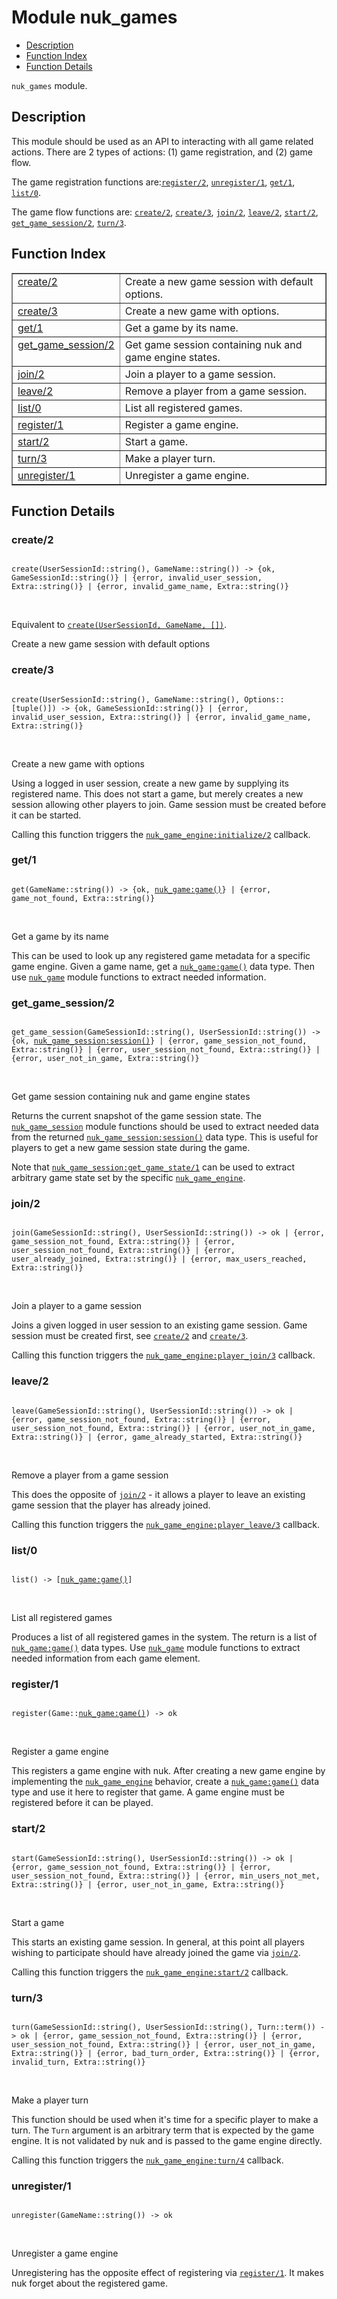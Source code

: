

# Module nuk_games #
* [Description](#description)
* [Function Index](#index)
* [Function Details](#functions)

`nuk_games` module.

<a name="description"></a>

## Description ##

This module should be used as an API to interacting with all game related
actions. There are 2 types of actions: (1) game registration, and (2) game
flow.

The game registration functions are:[`register/2`](#register-2),
[`unregister/1`](#unregister-1), [`get/1`](#get-1), [`list/0`](#list-0).

The game flow functions are: [`create/2`](#create-2), [`create/3`](#create-3),
[`join/2`](#join-2), [`leave/2`](#leave-2), [`start/2`](#start-2),
[`get_game_session/2`](#get_game_session-2), [`turn/3`](#turn-3).<a name="index"></a>

## Function Index ##


<table width="100%" border="1" cellspacing="0" cellpadding="2" summary="function index"><tr><td valign="top"><a href="#create-2">create/2</a></td><td>Create a new game session with default options.</td></tr><tr><td valign="top"><a href="#create-3">create/3</a></td><td>Create a new game with options.</td></tr><tr><td valign="top"><a href="#get-1">get/1</a></td><td>Get a game by its name.</td></tr><tr><td valign="top"><a href="#get_game_session-2">get_game_session/2</a></td><td>Get game session containing nuk and game engine states.</td></tr><tr><td valign="top"><a href="#join-2">join/2</a></td><td>Join a player to a game session.</td></tr><tr><td valign="top"><a href="#leave-2">leave/2</a></td><td>Remove a player from a game session.</td></tr><tr><td valign="top"><a href="#list-0">list/0</a></td><td>List all registered games.</td></tr><tr><td valign="top"><a href="#register-1">register/1</a></td><td>Register a game engine.</td></tr><tr><td valign="top"><a href="#start-2">start/2</a></td><td>Start a game.</td></tr><tr><td valign="top"><a href="#turn-3">turn/3</a></td><td>Make a player turn.</td></tr><tr><td valign="top"><a href="#unregister-1">unregister/1</a></td><td>Unregister a game engine.</td></tr></table>


<a name="functions"></a>

## Function Details ##

<a name="create-2"></a>

### create/2 ###

<pre><code>
create(UserSessionId::string(), GameName::string()) -&gt; {ok, GameSessionId::string()} | {error, invalid_user_session, Extra::string()} | {error, invalid_game_name, Extra::string()}
</code></pre>
<br />

Equivalent to [`create(UserSessionId, GameName, [])`](#create-3).

Create a new game session with default options

<a name="create-3"></a>

### create/3 ###

<pre><code>
create(UserSessionId::string(), GameName::string(), Options::[tuple()]) -&gt; {ok, GameSessionId::string()} | {error, invalid_user_session, Extra::string()} | {error, invalid_game_name, Extra::string()}
</code></pre>
<br />

Create a new game with options

Using a logged in user session, create a new game by supplying its
registered name. This does not start a game, but merely creates a new
session allowing other players to join. Game session must be created before
it can be started.

Calling this function triggers the [`nuk_game_engine:initialize/2`](nuk_game_engine.md#initialize-2)
callback.

<a name="get-1"></a>

### get/1 ###

<pre><code>
get(GameName::string()) -&gt; {ok, <a href="nuk_game.md#type-game">nuk_game:game()</a>} | {error, game_not_found, Extra::string()}
</code></pre>
<br />

Get a game by its name

This can be used to look up any registered game metadata for a specific game
engine. Given a game name, get a [`nuk_game:game()`](nuk_game.md#type-game) data type. Then use
[`nuk_game`](nuk_game.md) module functions to extract needed information.

<a name="get_game_session-2"></a>

### get_game_session/2 ###

<pre><code>
get_game_session(GameSessionId::string(), UserSessionId::string()) -&gt; {ok, <a href="nuk_game_session.md#type-session">nuk_game_session:session()</a>} | {error, game_session_not_found, Extra::string()} | {error, user_session_not_found, Extra::string()} | {error, user_not_in_game, Extra::string()}
</code></pre>
<br />

Get game session containing nuk and game engine states

Returns the current snapshot of the game session state. The
[`nuk_game_session`](nuk_game_session.md) module functions should be used to extract needed
data from the returned [`nuk_game_session:session()`](nuk_game_session.md#type-session) data type. This is
useful for players to get a new game session state during the game.

Note that [`nuk_game_session:get_game_state/1`](nuk_game_session.md#get_game_state-1) can be used to extract
arbitrary game state set by the specific [`nuk_game_engine`](nuk_game_engine.md).

<a name="join-2"></a>

### join/2 ###

<pre><code>
join(GameSessionId::string(), UserSessionId::string()) -&gt; ok | {error, game_session_not_found, Extra::string()} | {error, user_session_not_found, Extra::string()} | {error, user_already_joined, Extra::string()} | {error, max_users_reached, Extra::string()}
</code></pre>
<br />

Join a player to a game session

Joins a given logged in user session to an existing game session. Game
session must be created first, see [`create/2`](#create-2) and [`create/3`](#create-3).

Calling this function triggers the [`nuk_game_engine:player_join/3`](nuk_game_engine.md#player_join-3)
callback.

<a name="leave-2"></a>

### leave/2 ###

<pre><code>
leave(GameSessionId::string(), UserSessionId::string()) -&gt; ok | {error, game_session_not_found, Extra::string()} | {error, user_session_not_found, Extra::string()} | {error, user_not_in_game, Extra::string()} | {error, game_already_started, Extra::string()}
</code></pre>
<br />

Remove a player from a game session

This does the opposite of [`join/2`](#join-2) - it allows a player to leave an
existing game session that the player has already joined.

Calling this function triggers the [`nuk_game_engine:player_leave/3`](nuk_game_engine.md#player_leave-3)
callback.

<a name="list-0"></a>

### list/0 ###

<pre><code>
list() -&gt; [<a href="nuk_game.md#type-game">nuk_game:game()</a>]
</code></pre>
<br />

List all registered games

Produces a list of all registered games in the system. The return is a list
of [`nuk_game:game()`](nuk_game.md#type-game) data types. Use [`nuk_game`](nuk_game.md) module
functions to extract needed information from each game element.

<a name="register-1"></a>

### register/1 ###

<pre><code>
register(Game::<a href="nuk_game.md#type-game">nuk_game:game()</a>) -&gt; ok
</code></pre>
<br />

Register a game engine

This registers a game engine with nuk. After creating a new game engine
by implementing the [`nuk_game_engine`](nuk_game_engine.md) behavior, create a
[`nuk_game:game()`](nuk_game.md#type-game) data type and use it here to register that game.
A game engine must be registered before it can be played.

<a name="start-2"></a>

### start/2 ###

<pre><code>
start(GameSessionId::string(), UserSessionId::string()) -&gt; ok | {error, game_session_not_found, Extra::string()} | {error, user_session_not_found, Extra::string()} | {error, min_users_not_met, Extra::string()} | {error, user_not_in_game, Extra::string()}
</code></pre>
<br />

Start a game

This starts an existing game session. In general, at this point all players
wishing to participate should have already joined the game via
[`join/2`](#join-2).

Calling this function triggers the [`nuk_game_engine:start/2`](nuk_game_engine.md#start-2) callback.

<a name="turn-3"></a>

### turn/3 ###

<pre><code>
turn(GameSessionId::string(), UserSessionId::string(), Turn::term()) -&gt; ok | {error, game_session_not_found, Extra::string()} | {error, user_session_not_found, Extra::string()} | {error, user_not_in_game, Extra::string()} | {error, bad_turn_order, Extra::string()} | {error, invalid_turn, Extra::string()}
</code></pre>
<br />

Make a player turn

This function should be used when it's time for a specific player to make a
turn. The `Turn` argument is an arbitrary term that is expected by the game
engine. It is not validated by nuk and is passed to the game engine
directly.

Calling this function triggers the [`nuk_game_engine:turn/4`](nuk_game_engine.md#turn-4) callback.

<a name="unregister-1"></a>

### unregister/1 ###

<pre><code>
unregister(GameName::string()) -&gt; ok
</code></pre>
<br />

Unregister a game engine

Unregistering has the opposite effect of registering via [`register/1`](#register-1).
It makes nuk forget about the registered game.

